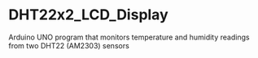 # DHT22x2_LCD_Display
Arduino UNO program that monitors temperature and humidity readings from two DHT22 (AM2303) sensors
